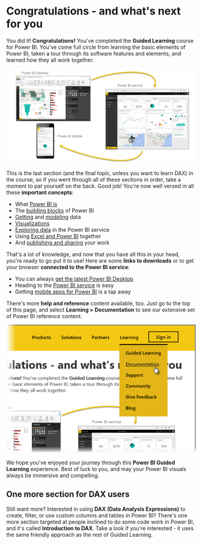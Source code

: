 <properties
   pageTitle="Completion of Power BI Guided Learning"
   description="Way to go - plus a summary and lots of useful links"
   services="powerbi"
   documentationCenter=""
   authors="davidiseminger"
   manager="erikre"
   backup=""
   editor=""
   tags=""
   qualityFocus="no"
   qualityDate=""
   featuredVideoId=""
   featuredVideoThumb=""
   courseDuration="4m"/>

<tags
   ms.service="powerbi"
   ms.devlang="NA"
   ms.topic="get-started-article"
   ms.tgt_pltfrm="NA"
   ms.workload="powerbi"
   ms.date="10/09/2017"
   ms.author="davidi"/>

# Congratulations - and what's next for you

You did it! **Congratulations!** You've completed the **Guided Learning** course for Power BI. You've come full circle from learning the basic elements of Power BI, taken a tour through its software features and elements, and learned how they all work together.

![](media/powerbi-learning-0-0-what-is-power-bi/c0a0_2.png)

This is the last section (and the final topic, unless you want to learn DAX) in the course, so if you went through all of these sections in order, take a moment to pat yourself on the back. Good job! You're now well versed in all these **important concepts**:

-   What [Power BI is](powerbi-learning-0-0-what-is-power-bi.md)
-   The [building blocks](powerbi-learning-0-0b-building-blocks-power-bi.md) of Power BI
-   [Getting](powerbi-learning-1-2-connect-to-data-sources-in-power-bi-desktop.md) and [modeling](powerbi-learning-2-1-intro-modeling-data.md) data
-   [Visualizations](powerbi-learning-3-1-intro-visualizations.md)
-   [Exploring data](powerbi-learning-4-0-intro-power-bi-service.md) in the Power BI service
-   Using [Excel and Power BI](powerbi-learning-5-1-intro-excel-data.md) together
-   And [publishing and sharing](powerbi-learning-6-0-intro-content-packs-groups.md) your work

That's a lot of knowledge, and now that you have all this in your head, you're ready to go put it to use! Here are some **links to downloads** or to get your browser **connected to the Power BI service**:

-   You can always [get the latest Power BI Desktop](https://powerbi.microsoft.com/desktop)
-   Heading to the [Power BI service](https://powerbi.microsoft.com/) is easy
-   Getting [mobile apps for Power BI](https://powerbi.microsoft.com/mobile/) is a tap away

There's more **help and reference** content available, too. Just go to the top of this page, and select **Learning > Documentation** to see our extensive set of Power BI reference content.

![](media/powerbi-learning-6-5-guided-learning-completion/6-5_1.png)

We hope you've enjoyed your journey through this **Power BI Guided Learning** experience. Best of luck to you, and may your Power BI visuals always be immersive and compelling.

## One more section for DAX users

Still want more? Interested in using **DAX (Data Analysis Expressions)** to create, filter, or use custom columns and tables in Power BI? There's one more section targeted at people inclined to do some code work in Power BI, and it's called **Introduction to DAX**. Take a look if you're interested - it uses the same friendly approach as the rest of Guided Learning.
